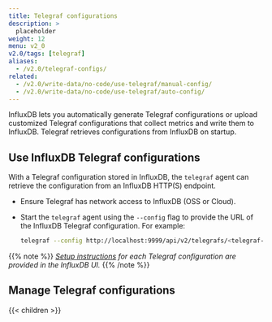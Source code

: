 ```yaml
---
title: Telegraf configurations
description: >
  placeholder
weight: 12
menu: v2_0
v2.0/tags: [telegraf]
aliases:
  - /v2.0/telegraf-configs/
related:
  - /v2.0/write-data/no-code/use-telegraf/manual-config/
  - /v2.0/write-data/no-code/use-telegraf/auto-config/
---
```


InfluxDB lets you automatically generate Telegraf configurations or upload customized
Telegraf configurations that collect metrics and write them to InfluxDB.
Telegraf retrieves configurations from InfluxDB on startup.

## Use InfluxDB Telegraf configurations
With a Telegraf configuration stored in InfluxDB, the `telegraf` agent can retrieve
the configuration from an InfluxDB HTTP(S) endpoint.

- Ensure Telegraf has network access to InfluxDB (OSS or Cloud).
- Start the `telegraf` agent using the `--config` flag to provide the URL of the
  InfluxDB Telegraf configuration. For example:

    ```sh
    telegraf --config http://localhost:9999/api/v2/telegrafs/<telegraf-config-id>
    ```

{{% note %}}
_[Setup instructions](/v2.0/telegraf-configs/view/#view-setup-instructions) for
each Telegraf configuration are provided in the InfluxDB UI._
{{% /note %}}

## Manage Telegraf configurations

{{< children >}}
